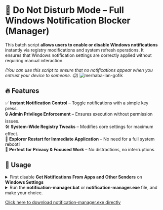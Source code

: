 # 🚀 Do Not Disturb Mode – Full Windows Notification Blocker (Manager)

This batch script **allows users to enable or disable Windows notifications** instantly via registry modifications and system refresh operations. It ensures that Windows notification settings are correctly applied without requiring manual interaction.<br>

_(You can use this script to ensure that no notifications appear when you entrust your device to someone. 😉)_
![merhaba-lan-gofik](https://github.com/user-attachments/assets/cbb96e06-3e3e-48fe-abf8-2045a3f2030b)<br>

## 🔥 Features
✅ **Instant Notification Control** – Toggle notifications with a simple key press.  
🔒 **Admin Privilege Enforcement** – Ensures execution without permission issues.  
🛠️ **System-Wide Registry Tweaks** – Modifies core settings for maximum effect.  
🔄 **Explorer Restart for Immediate Application** – No need for a full system reboot!  
🎯 **Perfect for Privacy & Focused Work** – No distractions, no interruptions.  


## 📜 Usage
<details>
<summary>First disable <b>Get Notifications From Apps and Other Senders</b> on  <b>Windows Settings</b></summary><br>
  
<details>
<summary>Windows 11</summary>
  
<img src="https://github.com/user-attachments/assets/b9d1dc87-1e98-4f15-8f58-9dedb133435d">
</details>

<details>
<summary>Windows 10</summary>
<img src="https://github.com/user-attachments/assets/d64482b0-183f-4a1f-834f-691425dbbe8e">
</details>
</details>

<details>
<summary>Run the <b>notification-manager.bat</b> or <b>notification-manager.exe</b> file, and make your choice.<br></summary>
<img src="https://github.com/user-attachments/assets/28f587ea-e726-4cd6-833c-c189f4757dee"></details>

<a href="https://github.com/m3tozz/windows-notification-manager/releases/download/2.0/notification-manager.exe">Click here to download notification-manager.exe directly</a>
